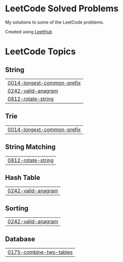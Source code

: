 # LeetCode Solved Problems

My solutions to some of the LeetCode problems.



Created using [LeetHub](https://github.com/QasimWani/LeetHub)

<!---LeetCode Topics Start-->
# LeetCode Topics
## String
|  |
| ------- |
| [0014-longest-common-prefix](https://github.com/tvnikhil/LeetCode_Solved_Problems/tree/master/0014-longest-common-prefix) |
| [0242-valid-anagram](https://github.com/tvnikhil/LeetCode_Solved_Problems/tree/master/0242-valid-anagram) |
| [0812-rotate-string](https://github.com/tvnikhil/LeetCode_Solved_Problems/tree/master/0812-rotate-string) |
## Trie
|  |
| ------- |
| [0014-longest-common-prefix](https://github.com/tvnikhil/LeetCode_Solved_Problems/tree/master/0014-longest-common-prefix) |
## String Matching
|  |
| ------- |
| [0812-rotate-string](https://github.com/tvnikhil/LeetCode_Solved_Problems/tree/master/0812-rotate-string) |
## Hash Table
|  |
| ------- |
| [0242-valid-anagram](https://github.com/tvnikhil/LeetCode_Solved_Problems/tree/master/0242-valid-anagram) |
## Sorting
|  |
| ------- |
| [0242-valid-anagram](https://github.com/tvnikhil/LeetCode_Solved_Problems/tree/master/0242-valid-anagram) |
## Database
|  |
| ------- |
| [0175-combine-two-tables](https://github.com/tvnikhil/LeetCode_Solved_Problems/tree/master/0175-combine-two-tables) |
<!---LeetCode Topics End-->